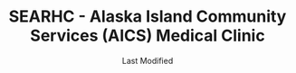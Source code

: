 ---
layout: location-page
date: Last Modified
description: "Local COVID-19 testing is available at SEARHC - Alaska Island Community Services (AICS) Medical Clinic in Wrangell, Alaska, USA."
permalink: "locations/alaska/wrangell/searhc-alaska-island-community-services-aics-medical-clinic/"
tags:
  - locations
  - alaska
title: SEARHC - Alaska Island Community Services (AICS) Medical Clinic
uniqueName: searhc-alaska-island-community-services-aics-medical-clinic
state: Alaska
stateAbbr: AK
hood: "Wrangell"
address: "232 Wood Street "
city: "Wrangell"
zip: "99929"
zipsNearby: "99921 99922 99901 99903 99918 99919 99950 99925 99926 99928 99929" 
mapUrl: "http://maps.apple.com/?q=SEARHC+-+Alaska+Island+Community+Services+AICS+Medical+Clinic&address=232+Wood+Street,Wrangell,Alaska,99929"
locationType: Walk-up
phone: "907-966-8799"
website: "https://covid19.searhc.org/"
onlineBooking: undefined
closed: undefined
closedUpdate: May 18th, 2020
notes: "Requires phone screen."
days: M, Tu, W, Th
hours: 8AM-7PM
altDays: Fridays
altHours: 8AM-4PM
ctaMessage: Learn more
ctaUrl: "https://covid19.searhc.org/"
---